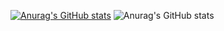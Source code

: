 [![Anurag's GitHub stats](https://github-readme-stats.vercel.app/api?username=junasir)](https://github.com/anuraghazra/github-readme-stats)
![Anurag's GitHub stats](https://github-readme-stats.vercel.app/api?username=anuraghazra&count_private=true)
